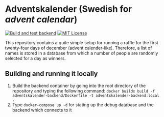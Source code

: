 # Adventskalender (Swedish for _advent calendar_)
[![Build and test backend](https://github.com/flying7eleven/adventskalender/actions/workflows/build_backend.yml/badge.svg)](https://github.com/flying7eleven/adventskalender/actions/workflows/build_backend.yml)
[![MIT License](http://img.shields.io/badge/license-MIT-9370d8.svg?style=flat)](http://opensource.org/licenses/MIT)

This repository contains a quite simple setup for running a raffle for the first twenty-four days of
december (advent calender-like). Therefore, a list of names is stored in a database from which a
number of people are randomly selected for a day as winners.

## Building and running it locally
1. Build the backend container by going into the root directory of the repository and typing the following command: `docker buildx build -f adventskalender-backend/Dockerfile -t adventskalender-backend:local .`
2. Type `docker-compose up -d` for stating up the debug database and the backend which connects to it